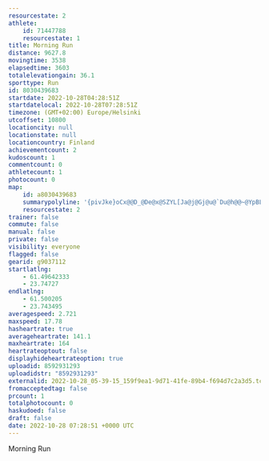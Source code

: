 ```yaml
---
resourcestate: 2
athlete:
    id: 71447788
    resourcestate: 1
title: Morning Run
distance: 9627.8
movingtime: 3538
elapsedtime: 3603
totalelevationgain: 36.1
sporttype: Run
id: 8030439683
startdate: 2022-10-28T04:28:51Z
startdatelocal: 2022-10-28T07:28:51Z
timezone: (GMT+02:00) Europe/Helsinki
utcoffset: 10800
locationcity: null
locationstate: null
locationcountry: Finland
achievementcount: 2
kudoscount: 1
commentcount: 0
athletecount: 1
photocount: 0
map:
    id: a8030439683
    summarypolyline: '{pivJke}oCx@@D_@De@x@SZYL[Ja@j@Gj@u@`Du@h@@~@YpBLd@s@Nw@UgCFyDKwAC}@M_@Gu@@K\a@DmAA{AB{AK{A@c@GmADy@M{@e@KCG]yC[eHAoADo@UmE?c@O{@DMLEh@FNPNl@Aj@Kd@@NB@HUZ[@QDQAsAJGBOFmAEg@CiCB_@?s@Jg@@s@QgFOqBA{@FuBE]GiCVeAn@qFRoCHqCFQPGXANVh@vCNfA`@xA^n@zAxAf@r@hAnDP~@DhAHr@`@`Bf@lAPdAXfAx@vBp@pAhAfE\n@RNn@LLVN`E\tF^vAP`@PTDP@~BElANxHZhBZp@Tx@BdBSpDFrAXhBBt@RxBDT`@n@^vAh@bBPvAz@xAp@XVAVQhAPDEF[?iADWTYh@B\WP[^oAJMJ_@LsAD{AD_@x@gBROXVX`@F?d@w@b@a@h@WFQAGSGu@?iAbAo@dA]n@Of@CXBp@MnAE`@Wz@o@~@a@Fa@GYXK`A?hA]\mAQs@Vy@Eu@mAUOQyBc@oAWkAe@u@w@wFIuAEcBJk@AyBg@}DUeAEa@GuBEoGIaBOy@u@uBE_@@u@GoAi@uGOe@c@CSOc@gA[uASa@Ow@q@iBe@{BEg@_AoCOq@[aDYu@s@cDYs@MSwAsA_@o@q@kCYsC[OIBKPg@`E_@pAUjA[X_@XeAP]X]j@g@RSR_NDOWc@]Si@w@M[Lc@j@GLMBOR_@TMVC`@J|CZnBFpABbAMvCDn@NdGHv@^x@z@r@VfAPJx@?j@p@HXLrAZrAVj@`@^pAh@dAr@t@n@t@Af@QxAMTDDPRHHS\MX?b@Hv@b@n@dAFTHp@HlBXdAFr@JfGK~D@vBTdC@j@EhBJvBAp@Eb@K\g@~@o@bBOR[nCY`AEf@cAzFg@lACZO^UlB[x@Qv@Sp@Gb@IPQbFDrACh@@vAF^ElAMj@CnAIXI?Ei@@]Gg@Bc@Eu@@s@UeBO_BD_BK{AZeCNGA[y@kCYOe@A]TUQMRYLe@F[`@YOM@QTKZ_@H[b@eAz@_@Pk@KkAm@gBTyA?KZ@l@DL`@VNA_@WIBC`ADfASnB?ZLz@DrAI\_AJ]h@w@DSMQ]]EcBq@Q_@UQK]MO'
    resourcestate: 2
trainer: false
commute: false
manual: false
private: false
visibility: everyone
flagged: false
gearid: g9037112
startlatlng:
    - 61.49642333
    - 23.74727
endlatlng:
    - 61.500205
    - 23.743495
averagespeed: 2.721
maxspeed: 17.78
hasheartrate: true
averageheartrate: 141.1
maxheartrate: 164
heartrateoptout: false
displayhideheartrateoption: true
uploadid: 8592931293
uploadidstr: "8592931293"
externalid: 2022-10-28_05-39-15_159f9ea1-9d71-41fe-89b4-f694d7c2a3d5.tcx
fromacceptedtag: false
prcount: 1
totalphotocount: 0
haskudoed: false
draft: false
date: 2022-10-28 07:28:51 +0000 UTC
---
```

Morning Run